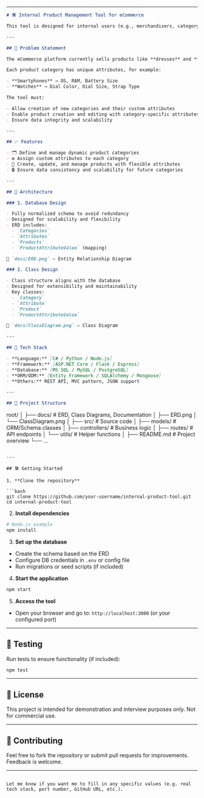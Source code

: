 

---

```markdown
# 🛠️ Internal Product Management Tool for eCommerce

This tool is designed for internal users (e.g., merchandisers, category managers) to manage dynamic product catalogs for an eCommerce platform. It supports custom attributes per category and ensures scalability as new product categories are added over time.

---

## 📌 Problem Statement

The eCommerce platform currently sells products like **dresses** and **shoes**, and is expanding to new categories every 6 months (e.g., **watches**, **smartphones**, **grooming products**, **accessories**).

Each product category has unique attributes, for example:

- **Smartphones** → OS, RAM, Battery Size  
- **Watches** → Dial Color, Dial Size, Strap Type

The tool must:

- Allow creation of new categories and their custom attributes  
- Enable product creation and editing with category-specific attributes  
- Ensure data integrity and scalability

---

## ✅ Features

- 🗂 Define and manage dynamic product categories  
- ⚙️ Assign custom attributes to each category  
- 🛒 Create, update, and manage products with flexible attributes  
- 🔒 Ensure data consistency and scalability for future categories

---

## 📐 Architecture

### 1. Database Design

- Fully normalized schema to avoid redundancy  
- Designed for scalability and flexibility  
- ERD includes:
  - `Categories`  
  - `Attributes`  
  - `Products`  
  - `ProductAttributeValue` (mapping)

📁 `docs/ERD.png` – Entity Relationship Diagram

### 2. Class Design

- Class structure aligns with the database  
- Designed for extensibility and maintainability  
- Key classes:
  - `Category`  
  - `Attribute`  
  - `Product`  
  - `ProductAttributeValue`

📁 `docs/ClassDiagram.png` – Class Diagram

---

## 🚀 Tech Stack

- **Language:** [C# / Python / Node.js]  
- **Framework:** [ASP.NET Core / Flask / Express]  
- **Database:** [MS SQL / MySQL / PostgreSQL]  
- **ORM/ODM:** [Entity Framework / SQLAlchemy / Mongoose]  
- **Others:** REST API, MVC pattern, JSON support

---

## 📂 Project Structure

```

root/
│
├── docs/               # ERD, Class Diagrams, Documentation
│   ├── ERD.png
│   └── ClassDiagram.png
│
├── src/                # Source code
│   ├── models/         # ORM/Schema classes
│   ├── controllers/    # Business logic
│   ├── routes/         # API endpoints
│   └── utils/          # Helper functions
│
├── README.md           # Project overview
└── ...

````

---

## 🛠️ Getting Started

1. **Clone the repository**

```bash
git clone https://github.com/your-username/internal-product-tool.git
cd internal-product-tool
````

2. **Install dependencies**

```bash
# Node.js example
npm install
```

3. **Set up the database**

* Create the schema based on the ERD
* Configure DB credentials in `.env` or config file
* Run migrations or seed scripts (if included)

4. **Start the application**

```bash
npm start
```

5. **Access the tool**

* Open your browser and go to: `http://localhost:3000` (or your configured port)

---

## 🧪 Testing

Run tests to ensure functionality (if included):

```bash
npm test
```

---

## 📄 License

This project is intended for demonstration and interview purposes only. Not for commercial use.

---

## 🤝 Contributing

Feel free to fork the repository or submit pull requests for improvements. Feedback is welcome.

---

```

Let me know if you want me to fill in any specific values (e.g. real tech stack, port number, GitHub URL, etc.).
```
